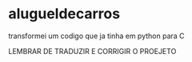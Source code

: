 # alugueldecarros
transformei um codigo que ja tinha em python para C

LEMBRAR DE TRADUZIR E CORRIGIR O PROEJETO
